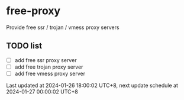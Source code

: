 
# free-proxy
Provide free ssr / trojan / vmess proxy servers


## TODO list
- [ ] add free ssr proxy server
- [ ] add free trojan proxy server
- [ ] add free vmess proxy server

Last updated at 2024-01-26 18:00:02 UTC+8, next update schedule at 2024-01-27 00:00:02 UTC+8

